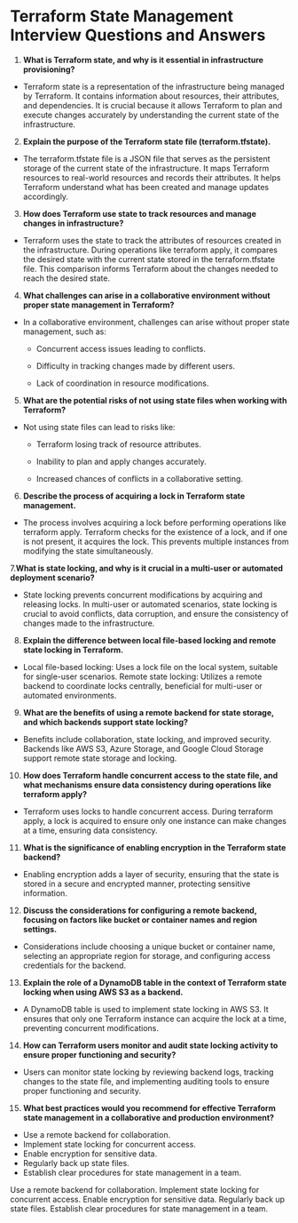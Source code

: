 # Terraform State Management Interview Questions and Answers

1. **What is Terraform state, and why is it essential in infrastructure provisioning?**
- Terraform state is a representation of the infrastructure being managed by Terraform. It contains information about resources, their attributes, and dependencies. It is crucial because it allows Terraform to plan and execute changes accurately by understanding the current state of the infrastructure.

2. **Explain the purpose of the Terraform state file (terraform.tfstate).**
- The terraform.tfstate file is a JSON file that serves as the persistent storage of the current state of the infrastructure. It maps Terraform resources to real-world resources and records their attributes. It helps Terraform understand what has been created and manage updates accordingly.

3. **How does Terraform use state to track resources and manage changes in infrastructure?**
- Terraform uses the state to track the attributes of resources created in the infrastructure. During operations like terraform apply, it compares the desired state with the current state stored in the terraform.tfstate file. This comparison informs Terraform about the changes needed to reach the desired state.

4. **What challenges can arise in a collaborative environment without proper state management in Terraform?**
- In a collaborative environment, challenges can arise without proper state management, such as:

    - Concurrent access issues leading to conflicts.
  
    - Difficulty in tracking changes made by different users.
  
    - Lack of coordination in resource modifications.

5. **What are the potential risks of not using state files when working with Terraform?**
- Not using state files can lead to risks like:

    - Terraform losing track of resource attributes.
      
    - Inability to plan and apply changes accurately.
      
    - Increased chances of conflicts in a collaborative setting.

6. **Describe the process of acquiring a lock in Terraform state management.**
- The process involves acquiring a lock before performing operations like terraform apply. Terraform checks for the existence of a lock, and if one is not present, it acquires the lock. This prevents multiple instances from modifying the state simultaneously.

7.**What is state locking, and why is it crucial in a multi-user or automated deployment scenario?**
- State locking prevents concurrent modifications by acquiring and releasing locks. In multi-user or automated scenarios, state locking is crucial to avoid conflicts, data corruption, and ensure the consistency of changes made to the infrastructure.

8. **Explain the difference between local file-based locking and remote state locking in Terraform.**
- Local file-based locking: Uses a lock file on the local system, suitable for single-user scenarios.
Remote state locking: Utilizes a remote backend to coordinate locks centrally, beneficial for multi-user or automated environments.

9. **What are the benefits of using a remote backend for state storage, and which backends support state locking?**
- Benefits include collaboration, state locking, and improved security. Backends like AWS S3, Azure Storage, and Google Cloud Storage support remote state storage and locking.

10. **How does Terraform handle concurrent access to the state file, and what mechanisms ensure data consistency during operations like terraform apply?**
- Terraform uses locks to handle concurrent access. During terraform apply, a lock is acquired to ensure only one instance can make changes at a time, ensuring data consistency.

11. **What is the significance of enabling encryption in the Terraform state backend?**
- Enabling encryption adds a layer of security, ensuring that the state is stored in a secure and encrypted manner, protecting sensitive information.

12. **Discuss the considerations for configuring a remote backend, focusing on factors like bucket or container names and region settings.**
- Considerations include choosing a unique bucket or container name, selecting an appropriate region for storage, and configuring access credentials for the backend.

13. **Explain the role of a DynamoDB table in the context of Terraform state locking when using AWS S3 as a backend.**
- A DynamoDB table is used to implement state locking in AWS S3. It ensures that only one Terraform instance can acquire the lock at a time, preventing concurrent modifications.

14. **How can Terraform users monitor and audit state locking activity to ensure proper functioning and security?**
- Users can monitor state locking by reviewing backend logs, tracking changes to the state file, and implementing auditing tools to ensure proper functioning and security.

15. **What best practices would you recommend for effective Terraform state management in a collaborative and production environment?**

- Use a remote backend for collaboration.
- Implement state locking for concurrent access.
- Enable encryption for sensitive data.
- Regularly back up state files.
- Establish clear procedures for state management in a team.

Use a remote backend for collaboration.
Implement state locking for concurrent access.
Enable encryption for sensitive data.
Regularly back up state files.
Establish clear procedures for state management in a team.
